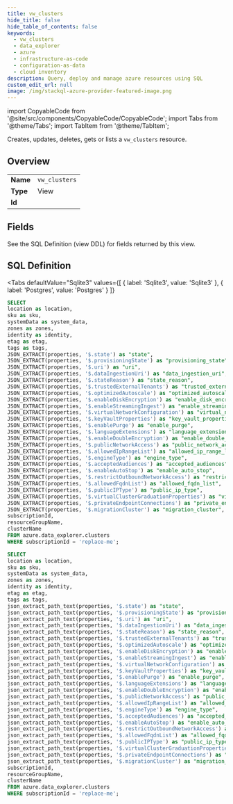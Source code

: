 ```yaml
--- 
title: vw_clusters
hide_title: false
hide_table_of_contents: false
keywords:
  - vw_clusters
  - data_explorer
  - azure
  - infrastructure-as-code
  - configuration-as-data
  - cloud inventory
description: Query, deploy and manage azure resources using SQL
custom_edit_url: null
image: /img/stackql-azure-provider-featured-image.png
---
```


import CopyableCode from '@site/src/components/CopyableCode/CopyableCode';
import Tabs from '@theme/Tabs';
import TabItem from '@theme/TabItem';

Creates, updates, deletes, gets or lists a <code>vw_clusters</code> resource.

## Overview
<table><tbody>
<tr><td><b>Name</b></td><td><code>vw_clusters</code></td></tr>
<tr><td><b>Type</b></td><td>View</td></tr>
<tr><td><b>Id</b></td><td><CopyableCode code="azure.data_explorer.vw_clusters" /></td></tr>
</tbody></table>

## Fields

See the SQL Definition (view DDL) for fields returned by this view.

## SQL Definition

<Tabs
defaultValue="Sqlite3"
values={[
{ label: 'Sqlite3', value: 'Sqlite3' },
{ label: 'Postgres', value: 'Postgres' }
]}
>
<TabItem value="Sqlite3">

```sql
SELECT
location as location,
sku as sku,
systemData as system_data,
zones as zones,
identity as identity,
etag as etag,
tags as tags,
JSON_EXTRACT(properties, '$.state') as "state",
JSON_EXTRACT(properties, '$.provisioningState') as "provisioning_state",
JSON_EXTRACT(properties, '$.uri') as "uri",
JSON_EXTRACT(properties, '$.dataIngestionUri') as "data_ingestion_uri",
JSON_EXTRACT(properties, '$.stateReason') as "state_reason",
JSON_EXTRACT(properties, '$.trustedExternalTenants') as "trusted_external_tenants",
JSON_EXTRACT(properties, '$.optimizedAutoscale') as "optimized_autoscale",
JSON_EXTRACT(properties, '$.enableDiskEncryption') as "enable_disk_encryption",
JSON_EXTRACT(properties, '$.enableStreamingIngest') as "enable_streaming_ingest",
JSON_EXTRACT(properties, '$.virtualNetworkConfiguration') as "virtual_network_configuration",
JSON_EXTRACT(properties, '$.keyVaultProperties') as "key_vault_properties",
JSON_EXTRACT(properties, '$.enablePurge') as "enable_purge",
JSON_EXTRACT(properties, '$.languageExtensions') as "language_extensions",
JSON_EXTRACT(properties, '$.enableDoubleEncryption') as "enable_double_encryption",
JSON_EXTRACT(properties, '$.publicNetworkAccess') as "public_network_access",
JSON_EXTRACT(properties, '$.allowedIpRangeList') as "allowed_ip_range_list",
JSON_EXTRACT(properties, '$.engineType') as "engine_type",
JSON_EXTRACT(properties, '$.acceptedAudiences') as "accepted_audiences",
JSON_EXTRACT(properties, '$.enableAutoStop') as "enable_auto_stop",
JSON_EXTRACT(properties, '$.restrictOutboundNetworkAccess') as "restrict_outbound_network_access",
JSON_EXTRACT(properties, '$.allowedFqdnList') as "allowed_fqdn_list",
JSON_EXTRACT(properties, '$.publicIPType') as "public_ip_type",
JSON_EXTRACT(properties, '$.virtualClusterGraduationProperties') as "virtual_cluster_graduation_properties",
JSON_EXTRACT(properties, '$.privateEndpointConnections') as "private_endpoint_connections",
JSON_EXTRACT(properties, '$.migrationCluster') as "migration_cluster",
subscriptionId,
resourceGroupName,
clusterName
FROM azure.data_explorer.clusters
WHERE subscriptionId = 'replace-me';
```

</TabItem>
<TabItem value="Postgres">

```sql
SELECT
location as location,
sku as sku,
systemData as system_data,
zones as zones,
identity as identity,
etag as etag,
tags as tags,
json_extract_path_text(properties, '$.state') as "state",
json_extract_path_text(properties, '$.provisioningState') as "provisioning_state",
json_extract_path_text(properties, '$.uri') as "uri",
json_extract_path_text(properties, '$.dataIngestionUri') as "data_ingestion_uri",
json_extract_path_text(properties, '$.stateReason') as "state_reason",
json_extract_path_text(properties, '$.trustedExternalTenants') as "trusted_external_tenants",
json_extract_path_text(properties, '$.optimizedAutoscale') as "optimized_autoscale",
json_extract_path_text(properties, '$.enableDiskEncryption') as "enable_disk_encryption",
json_extract_path_text(properties, '$.enableStreamingIngest') as "enable_streaming_ingest",
json_extract_path_text(properties, '$.virtualNetworkConfiguration') as "virtual_network_configuration",
json_extract_path_text(properties, '$.keyVaultProperties') as "key_vault_properties",
json_extract_path_text(properties, '$.enablePurge') as "enable_purge",
json_extract_path_text(properties, '$.languageExtensions') as "language_extensions",
json_extract_path_text(properties, '$.enableDoubleEncryption') as "enable_double_encryption",
json_extract_path_text(properties, '$.publicNetworkAccess') as "public_network_access",
json_extract_path_text(properties, '$.allowedIpRangeList') as "allowed_ip_range_list",
json_extract_path_text(properties, '$.engineType') as "engine_type",
json_extract_path_text(properties, '$.acceptedAudiences') as "accepted_audiences",
json_extract_path_text(properties, '$.enableAutoStop') as "enable_auto_stop",
json_extract_path_text(properties, '$.restrictOutboundNetworkAccess') as "restrict_outbound_network_access",
json_extract_path_text(properties, '$.allowedFqdnList') as "allowed_fqdn_list",
json_extract_path_text(properties, '$.publicIPType') as "public_ip_type",
json_extract_path_text(properties, '$.virtualClusterGraduationProperties') as "virtual_cluster_graduation_properties",
json_extract_path_text(properties, '$.privateEndpointConnections') as "private_endpoint_connections",
json_extract_path_text(properties, '$.migrationCluster') as "migration_cluster",
subscriptionId,
resourceGroupName,
clusterName
FROM azure.data_explorer.clusters
WHERE subscriptionId = 'replace-me';
```

</TabItem>
</Tabs>
